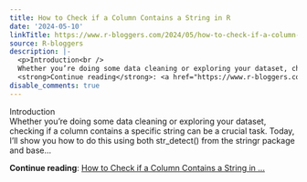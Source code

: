 ```yaml
---
title: How to Check if a Column Contains a String in R
date: '2024-05-10'
linkTitle: https://www.r-bloggers.com/2024/05/how-to-check-if-a-column-contains-a-string-in-r/
source: R-bloggers
description: |-
  <p>Introduction<br />
  Whether you’re doing some data cleaning or exploring your dataset, checking if a column contains a specific string can be a crucial task. Today, I’ll show you how to do this using both str_detect() from the stringr package and base...</p>
  <strong>Continue reading</strong>: <a href="https://www.r-bloggers.com/2024/05/how-to-check-if-a-column-contains-a-string-in-r/">How to Check if a Column Contains a String in ...
disable_comments: true
---
```

<p>Introduction<br />
Whether you’re doing some data cleaning or exploring your dataset, checking if a column contains a specific string can be a crucial task. Today, I’ll show you how to do this using both str_detect() from the stringr package and base...</p>
<strong>Continue reading</strong>: <a href="https://www.r-bloggers.com/2024/05/how-to-check-if-a-column-contains-a-string-in-r/">How to Check if a Column Contains a String in ...